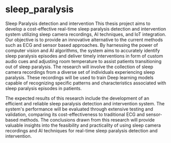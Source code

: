 # sleep_paralysis
Sleep Paralysis detection and intervention
This thesis project aims to develop a cost-effective real-time sleep paralysis detection and intervention system utilizing sleep camera recordings, AI techniques, and IoT integration. Our objective is to provide an innovative alternative to the current methods such as ECG and sensor based approaches. By harnessing the power of computer vision and AI algorithms, the system aims to accurately identify sleep paralysis episodes and deliver timely interventions in form of custom audio cues and adjusting room temperature to assist patients transitioning out of sleep paralysis. The research will involve the collection of sleep camera recordings from a diverse set of individuals experiencing sleep paralysis. These recordings will be used to train Deep learning models capable of recognizing specific patterns and characteristics associated with sleep paralysis episodes in patients.

The expected results of this research include the development of an efficient and reliable sleep paralysis detection and intervention system. The system's performance will be evaluated through extensive testing and validation, comparing its cost-effectiveness to traditional ECG and sensor-based methods. The conclusions drawn from this research will provide valuable insights into the feasibility and practicality of using sleep camera recordings and AI techniques for real-time sleep paralysis detection and intervention.
